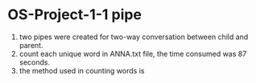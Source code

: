 # OS-Project-1-1 pipe
1. two pipes were created for two-way conversation between child and parent.
2. count each unique word in ANNA.txt file, the time consumed was 87 seconds.
3. the method used in counting words is 
